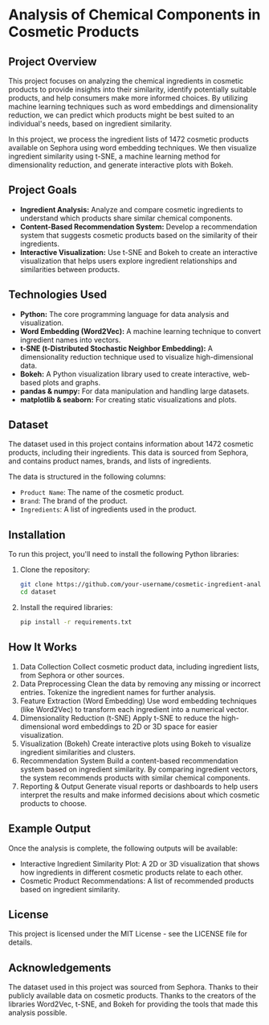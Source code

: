 # Analysis of Chemical Components in Cosmetic Products

## Project Overview

This project focuses on analyzing the chemical ingredients in cosmetic products to provide insights into their similarity, identify potentially suitable products, and help consumers make more informed choices. By utilizing machine learning techniques such as word embeddings and dimensionality reduction, we can predict which products might be best suited to an individual's needs, based on ingredient similarity.

In this project, we process the ingredient lists of 1472 cosmetic products available on Sephora using word embedding techniques. We then visualize ingredient similarity using t-SNE, a machine learning method for dimensionality reduction, and generate interactive plots with Bokeh.

## Project Goals

- **Ingredient Analysis:** Analyze and compare cosmetic ingredients to understand which products share similar chemical components.
- **Content-Based Recommendation System:** Develop a recommendation system that suggests cosmetic products based on the similarity of their ingredients.
- **Interactive Visualization:** Use t-SNE and Bokeh to create an interactive visualization that helps users explore ingredient relationships and similarities between products.

## Technologies Used

- **Python:** The core programming language for data analysis and visualization.
- **Word Embedding (Word2Vec):** A machine learning technique to convert ingredient names into vectors.
- **t-SNE (t-Distributed Stochastic Neighbor Embedding):** A dimensionality reduction technique used to visualize high-dimensional data.
- **Bokeh:** A Python visualization library used to create interactive, web-based plots and graphs.
- **pandas & numpy:** For data manipulation and handling large datasets.
- **matplotlib & seaborn:** For creating static visualizations and plots.

## Dataset

The dataset used in this project contains information about 1472 cosmetic products, including their ingredients. This data is sourced from Sephora, and contains product names, brands, and lists of ingredients.

The data is structured in the following columns:
- `Product Name`: The name of the cosmetic product.
- `Brand`: The brand of the product.
- `Ingredients`: A list of ingredients used in the product.

## Installation

To run this project, you'll need to install the following Python libraries:

1. Clone the repository:
   ```bash
   git clone https://github.com/your-username/cosmetic-ingredient-analysis.git
   cd dataset
2. Install the required libraries:
   ```bash
   pip install -r requirements.txt

## How It Works
1. Data Collection
Collect cosmetic product data, including ingredient lists, from Sephora or other sources.
2. Data Preprocessing
Clean the data by removing any missing or incorrect entries.
Tokenize the ingredient names for further analysis.
3. Feature Extraction (Word Embedding)
Use word embedding techniques (like Word2Vec) to transform each ingredient into a numerical vector.
4. Dimensionality Reduction (t-SNE)
Apply t-SNE to reduce the high-dimensional word embeddings to 2D or 3D space for easier visualization.
5. Visualization (Bokeh)
Create interactive plots using Bokeh to visualize ingredient similarities and clusters.
6. Recommendation System
Build a content-based recommendation system based on ingredient similarity. By comparing ingredient vectors, the system recommends products with similar chemical components.
7. Reporting & Output
Generate visual reports or dashboards to help users interpret the results and make informed decisions about which cosmetic products to choose.
  
## Example Output
Once the analysis is complete, the following outputs will be available:

- Interactive Ingredient Similarity Plot: A 2D or 3D visualization that shows how ingredients in different cosmetic products relate to each other.
- Cosmetic Product Recommendations: A list of recommended products based on ingredient similarity.

## License
This project is licensed under the MIT License - see the LICENSE file for details.

## Acknowledgements
The dataset used in this project was sourced from Sephora. Thanks to their publicly available data on cosmetic products.
Thanks to the creators of the libraries Word2Vec, t-SNE, and Bokeh for providing the tools that made this analysis possible.
